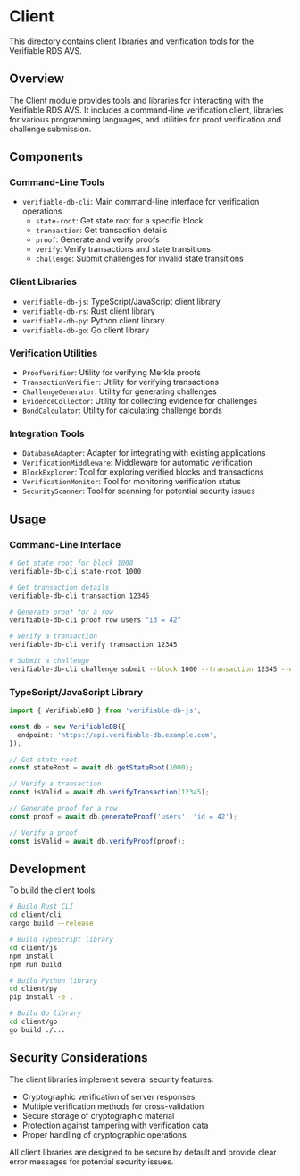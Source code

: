 # Client

This directory contains client libraries and verification tools for the Verifiable RDS AVS.

## Overview

The Client module provides tools and libraries for interacting with the Verifiable RDS AVS. It includes a command-line verification client, libraries for various programming languages, and utilities for proof verification and challenge submission.

## Components

### Command-Line Tools

- `verifiable-db-cli`: Main command-line interface for verification operations
  - `state-root`: Get state root for a specific block
  - `transaction`: Get transaction details
  - `proof`: Generate and verify proofs
  - `verify`: Verify transactions and state transitions
  - `challenge`: Submit challenges for invalid state transitions

### Client Libraries

- `verifiable-db-js`: TypeScript/JavaScript client library
- `verifiable-db-rs`: Rust client library
- `verifiable-db-py`: Python client library
- `verifiable-db-go`: Go client library

### Verification Utilities

- `ProofVerifier`: Utility for verifying Merkle proofs
- `TransactionVerifier`: Utility for verifying transactions
- `ChallengeGenerator`: Utility for generating challenges
- `EvidenceCollector`: Utility for collecting evidence for challenges
- `BondCalculator`: Utility for calculating challenge bonds

### Integration Tools

- `DatabaseAdapter`: Adapter for integrating with existing applications
- `VerificationMiddleware`: Middleware for automatic verification
- `BlockExplorer`: Tool for exploring verified blocks and transactions
- `VerificationMonitor`: Tool for monitoring verification status
- `SecurityScanner`: Tool for scanning for potential security issues

## Usage

### Command-Line Interface

```bash
# Get state root for block 1000
verifiable-db-cli state-root 1000

# Get transaction details
verifiable-db-cli transaction 12345

# Generate proof for a row
verifiable-db-cli proof row users "id = 42"

# Verify a transaction
verifiable-db-cli verify transaction 12345

# Submit a challenge
verifiable-db-cli challenge submit --block 1000 --transaction 12345 --evidence evidence.json
```

### TypeScript/JavaScript Library

```typescript
import { VerifiableDB } from 'verifiable-db-js';

const db = new VerifiableDB({
  endpoint: 'https://api.verifiable-db.example.com',
});

// Get state root
const stateRoot = await db.getStateRoot(1000);

// Verify a transaction
const isValid = await db.verifyTransaction(12345);

// Generate proof for a row
const proof = await db.generateProof('users', 'id = 42');

// Verify a proof
const isValid = await db.verifyProof(proof);
```

## Development

To build the client tools:

```bash
# Build Rust CLI
cd client/cli
cargo build --release

# Build TypeScript library
cd client/js
npm install
npm run build

# Build Python library
cd client/py
pip install -e .

# Build Go library
cd client/go
go build ./...
```

## Security Considerations

The client libraries implement several security features:

- Cryptographic verification of server responses
- Multiple verification methods for cross-validation
- Secure storage of cryptographic material
- Protection against tampering with verification data
- Proper handling of cryptographic operations

All client libraries are designed to be secure by default and provide clear error messages for potential security issues. 